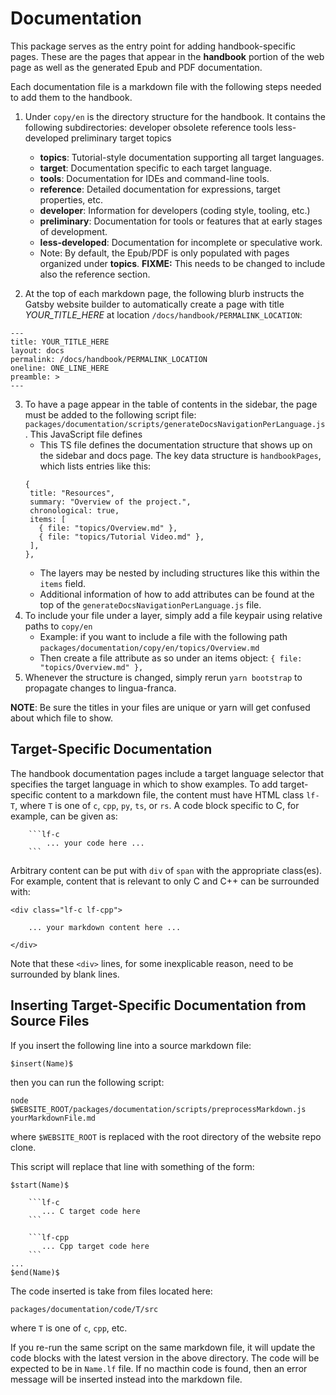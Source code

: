 # Documentation

This package serves as the entry point for adding handbook-specific pages. These are the pages that appear in the **handbook** portion of the web page as well as the generated Epub and PDF documentation.

Each documentation file is a markdown file with the following steps needed to add them to the handbook.

1. Under `copy/en` is the directory structure for the handbook. It contains the following subdirectories:
   developer obsolete reference tools
   less-developed preliminary target topics

   - **topics**: Tutorial-style documentation supporting all target languages.
   - **target**: Documentation specific to each target language.
   - **tools**: Documentation for IDEs and command-line tools.
   - **reference**: Detailed documentation for expressions, target properties, etc.
   - **developer**: Information for developers (coding style, tooling, etc.)
   - **preliminary**: Documentation for tools or features that at early stages of development.
   - **less-developed**: Documentation for incomplete or speculative work.
   - Note: By default, the Epub/PDF is only populated with pages organized under **topics**. **FIXME:** This needs to be changed to include also the reference section.

2. At the top of each markdown page, the following blurb instructs the Gatsby website builder to automatically create a page with title _YOUR_TITLE_HERE_ at location `/docs/handbook/PERMALINK_LOCATION`:

```
---
title: YOUR_TITLE_HERE
layout: docs
permalink: /docs/handbook/PERMALINK_LOCATION
oneline: ONE_LINE_HERE
preamble: >
---
```

3. To have a page appear in the table of contents in the sidebar, the page must be added to the following script file: `packages/documentation/scripts/generateDocsNavigationPerLanguage.js`. This JavaScript file defines
   - This TS file defines the documentation structure that shows up on the sidebar and docs page. The key data structure is `handbookPages`, which lists entries like this:
   ```
   {
    title: "Resources",
    summary: "Overview of the project.",
    chronological: true,
    items: [
      { file: "topics/Overview.md" },
      { file: "topics/Tutorial Video.md" },
    ],
   },
   ```
   - The layers may be nested by including structures like this within the `items` field.
   - Additional information of how to add attributes can be found at the top of the `generateDocsNavigationPerLanguage.js` file.
4. To include your file under a layer, simply add a file keypair using relative paths to `copy/en`
   - Example: if you want to include a file with the following path
     `packages/documentation/copy/en/topics/Overview.md`
   - Then create a file attribute as so under an items object:
     `{ file: "topics/Overview.md" },`
5. Whenever the structure is changed, simply rerun `yarn bootstrap` to propagate changes to lingua-franca.

**NOTE**: Be sure the titles in your files are unique or yarn will get confused about which file to show.

## Target-Specific Documentation

The handbook documentation pages include a target language selector that specifies the target language in which to show examples. To add target-specific content to a markdown file, the content must have HTML class `lf-T`, where `T` is one of `c`, `cpp`, `py`, `ts`, or `rs`. A code block specific to C, for example, can be given as:

```
    ```lf-c
        ... your code here ...
    ```
```

Arbitrary content can be put with `div` of `span` with the appropriate class(es). For example, content that is relevant to only C and C++ can be surrounded with:

```
<div class="lf-c lf-cpp">

    ... your markdown content here ...

</div>
```

Note that these `<div>` lines, for some inexplicable reason, need to be surrounded by blank lines.

## Inserting Target-Specific Documentation from Source Files

If you insert the following line into a source markdown file:

```
$insert(Name)$
```

then you can run the following script:

```
node $WEBSITE_ROOT/packages/documentation/scripts/preprocessMarkdown.js yourMarkdownFile.md
```

where `$WEBSITE_ROOT` is replaced with the root directory of the website repo clone.

This script will replace that line with something of the form:

```
$start(Name)$

    ```lf-c
       ... C target code here
    ```

    ```lf-cpp
       ... Cpp target code here
    ```
...
$end(Name)$
```

The code inserted is take from files located here:

```
packages/documentation/code/T/src
```

where `T` is one of `c`, `cpp`, etc.

If you re-run the same script on the same markdown file, it will update the code blocks with the latest version in the above directory. The code will be expected to be in `Name.lf` file. If no macthin code is found, then an error message will be inserted instead into the markdown file.
